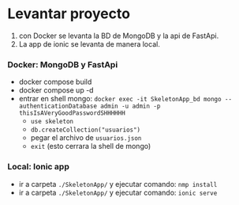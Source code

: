 # Levantar proyecto
1. con Docker se levanta la BD de MongoDB y la api de FastApi.
2. La app de ionic se levanta de manera local.

### Docker: MongoDB y FastApi
- docker compose build
- docker compose up -d
- entrar en shell mongo: `docker exec -it SkeletonApp_bd mongo --authenticationDatabase admin -u admin -p thisIsAVeryGoodPasswordSHHHHHH`
  - `use skeleton`
  - `db.createCollection("usuarios")`
  - pegar el archivo de `usuarios.json`
  - `exit` (esto cerrara la shell de mongo)

### Local: Ionic app
- ir a carpeta `./SkeletonApp/` y ejecutar comando: `nmp install`
- ir a carpeta `./SkeletonApp/` y ejecutar comando: `ionic serve`

